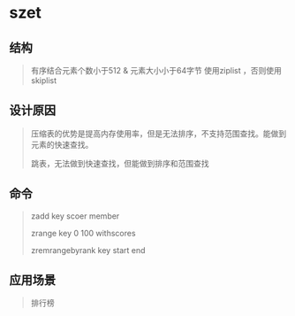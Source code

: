 # szet

## 结构

> 有序结合元素个数小于512 & 元素大小小于64字节  使用ziplist ，否则使用skiplist

## 设计原因

> 压缩表的优势是提高内存使用率，但是无法排序，不支持范围查找。能做到元素的快速查找。
>
> 跳表，无法做到快速查找，但能做到排序和范围查找

## 命令

> zadd key scoer member
>
> zrange key 0 100  withscores
>
> zremrangebyrank key start  end

## 应用场景

> 排行榜



